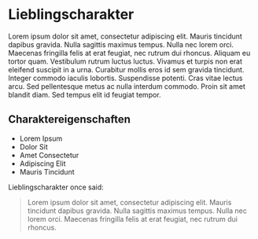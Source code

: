 # Lieblingscharakter

Lorem ipsum dolor sit amet, consectetur adipiscing elit. Mauris tincidunt dapibus gravida. 
Nulla sagittis maximus tempus. Nulla nec lorem orci. Maecenas fringilla felis at erat feugiat, 
nec rutrum dui rhoncus. Aliquam eu tortor quam. Vestibulum rutrum luctus luctus. 
Vivamus et turpis non erat eleifend suscipit in a urna. Curabitur mollis eros id sem gravida 
tincidunt. Integer commodo iaculis lobortis. Suspendisse potenti. Cras vitae lectus arcu. 
Sed pellentesque metus ac nulla interdum commodo. Proin sit amet blandit diam. 
Sed tempus elit id feugiat tempor. 

## Charaktereigenschaften
* Lorem Ipsum
* Dolor Sit
* Amet Consectetur
* Adipiscing Elit
* Mauris Tincidunt

Lieblingscharakter once said:
> Lorem ipsum dolor sit amet, consectetur adipiscing elit.
> Mauris tincidunt dapibus gravida.
> Nulla sagittis maximus tempus. Nulla nec lorem orci.
> Maecenas fringilla felis at erat feugiat, nec rutrum dui rhoncus.